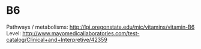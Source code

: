 # B6

Pathways / metabolisms: http://lpi.oregonstate.edu/mic/vitamins/vitamin-B6
Level: http://www.mayomedicallaboratories.com/test-catalog/Clinical+and+Interpretive/42359


